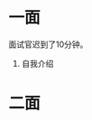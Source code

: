 <!--
 * @Author       : BigDgreen
 * @Date         : 2020-09-16 17:09:20
 * @LastEditors  : BigDgreen
 * @LastEditTime : 2020-09-16 17:09:40
 * @FilePath     : \前端知识点总结\面试\面经\58同城校招一二面\readme.md
-->
# 一面
面试官迟到了10分钟。

1. 自我介绍

# 二面